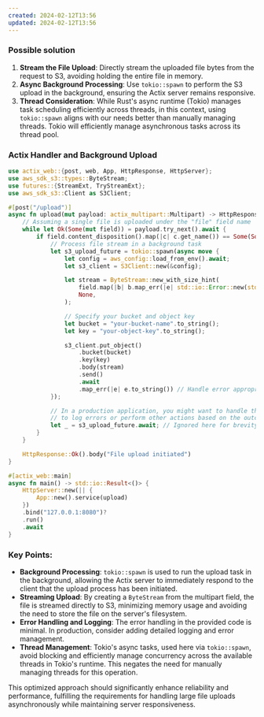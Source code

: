```yaml
---
created: 2024-02-12T13:56
updated: 2024-02-12T13:56
---
```

### Possible solution

1. **Stream the File Upload**: Directly stream the uploaded file bytes from the request to S3, avoiding holding the entire file in memory.
2. **Async Background Processing**: Use `tokio::spawn` to perform the S3 upload in the background, ensuring the Actix server remains responsive.
3. **Thread Consideration**: While Rust's async runtime (Tokio) manages task scheduling efficiently across threads, in this context, using `tokio::spawn` aligns with our needs better than manually managing threads. Tokio will efficiently manage asynchronous tasks across its thread pool.

### Actix Handler and Background Upload

```rust
use actix_web::{post, web, App, HttpResponse, HttpServer};
use aws_sdk_s3::types::ByteStream;
use futures::{StreamExt, TryStreamExt};
use aws_sdk_s3::Client as S3Client;

#[post("/upload")]
async fn upload(mut payload: actix_multipart::Multipart) -> HttpResponse {
    // Assuming a single file is uploaded under the "file" field name
    while let Ok(Some(mut field)) = payload.try_next().await {
        if field.content_disposition().map(|c| c.get_name()) == Some(Some("file")) {
            // Process file stream in a background task
            let s3_upload_future = tokio::spawn(async move {
                let config = aws_config::load_from_env().await;
                let s3_client = S3Client::new(&config);

                let stream = ByteStream::new_with_size_hint(
                    field.map(|b| b.map_err(|e| std::io::Error::new(std::io::ErrorKind::Other, e.to_string()))),
                    None,
                );

                // Specify your bucket and object key
                let bucket = "your-bucket-name".to_string();
                let key = "your-object-key".to_string();

                s3_client.put_object()
                    .bucket(bucket)
                    .key(key)
                    .body(stream)
                    .send()
                    .await
                    .map_err(|e| e.to_string()) // Handle error appropriately in a real application
            });

            // In a production application, you might want to handle the result of this future
            // to log errors or perform other actions based on the outcome of the background upload.
            let _ = s3_upload_future.await; // Ignored here for brevity
        }
    }

    HttpResponse::Ok().body("File upload initiated")
}

#[actix_web::main]
async fn main() -> std::io::Result<()> {
    HttpServer::new(|| {
        App::new().service(upload)
    })
    .bind("127.0.0.1:8080")?
    .run()
    .await
}
```

### Key Points:

- **Background Processing**: `tokio::spawn` is used to run the upload task in the background, allowing the Actix server to immediately respond to the client that the upload process has been initiated.
- **Streaming Upload**: By creating a `ByteStream` from the multipart field, the file is streamed directly to S3, minimizing memory usage and avoiding the need to store the file on the server's filesystem.
- **Error Handling and Logging**: The error handling in the provided code is minimal. In production, consider adding detailed logging and error management.
- **Thread Management**: Tokio's async tasks, used here via `tokio::spawn`, avoid blocking and efficiently manage concurrency across the available threads in Tokio's runtime. This negates the need for manually managing threads for this operation.

This optimized approach should significantly enhance reliability and performance, fulfilling the requirements for handling large file uploads asynchronously while maintaining server responsiveness.
